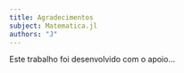 ```yaml
---
title: Agradecimentos
subject: Matematica.jl
authors: "J"
---
```



Este trabalho foi desenvolvido com o apoio...
